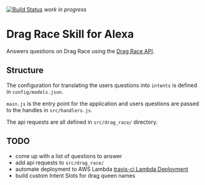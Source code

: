 [![Build Status](https://travis-ci.org/calum/alexa-drag-race-skill.svg?branch=master)](https://travis-ci.org/calum/alexa-drag-race-skill)
_work in progress_
# Drag Race Skill for Alexa

Answers questions on Drag Race using the [Drag Race API](https://drag-race-api.readme.io/docs).

## Structure
The configuration for translating the users questions into `intents` is defined in `config/models.json`.

`main.js` is the entry point for the application and users questions are passed to the handles in `src/handlers.js`.

The api requests are all defined in `src/drag_race/` directory.

## TODO
* come up with a list of questions to answer
* add api requests to `src/drag_race/`
* automate deployment to AWS Lambda [travis-ci Lambda Deployment](https://docs.travis-ci.com/user/deployment/lambda/)
* build custom Intent Slots for drag queen names
